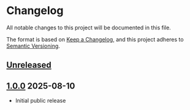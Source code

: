 # Changelog

All notable changes to this project will be documented in this file.

The format is based on [Keep a Changelog](https://keepachangelog.com/en/1.0.0/),
and this project adheres to [Semantic Versioning](https://semver.org/spec/v2.0.0.html).

## [Unreleased]

## [1.0.0] 2025-08-10

- Initial public release

[Unreleased]: https://github.com/hpkv-io/zustand-multiplayer/compare/v1.0.0...HEAD
[1.0.0]: https://github.com/hpkv-io/zustand-multiplayer/compare/v0.6.1...v0.6.2
